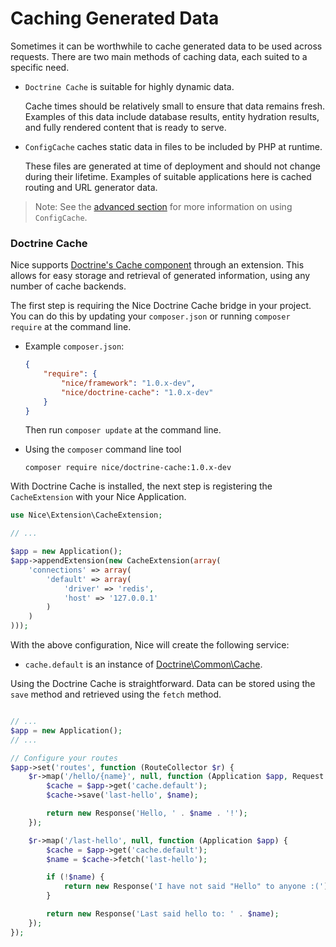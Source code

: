 Caching Generated Data
======================

Sometimes it can be worthwhile to cache generated data to be used across requests. There are two main methods of
caching data, each suited to a specific need.

*   `Doctrine Cache` is suitable for highly dynamic data.

    Cache times should be relatively small to ensure that data remains fresh. Examples of this data include
    database results, entity hydration results, and fully rendered content that is ready to serve.

*   `ConfigCache` caches static data in files to be included by PHP at runtime.

    These files are generated at time of deployment and should not change during their lifetime. Examples of
    suitable applications here is cached routing and URL generator data.
    
> Note: See the [advanced section](../advanced/config-cache.md) for more information on using `ConfigCache`.
    

### Doctrine Cache

Nice supports [Doctrine's Cache component](https://github.com/doctrine/cache) through an extension. This allows
for easy storage and retrieval of generated information, using any number of cache backends.

The first step is requiring the Nice Doctrine Cache bridge in your project. You can do this by updating your 
`composer.json` or running `composer require` at the command line.

*   Example `composer.json`:

    ```json
    {
        "require": {
            "nice/framework": "1.0.x-dev",
            "nice/doctrine-cache": "1.0.x-dev"
        }
    }
    ```
    
    Then run `composer update` at the command line.
    

*   Using the `composer` command line tool

    ```
    composer require nice/doctrine-cache:1.0.x-dev
    ```

With Doctrine Cache is installed, the next step is registering the `CacheExtension` with your Nice Application.

```php
use Nice\Extension\CacheExtension;

// ...

$app = new Application();
$app->appendExtension(new CacheExtension(array(
    'connections' => array(
        'default' => array(
            'driver' => 'redis',
            'host' => '127.0.0.1'
        )
    )
)));
```


With the above configuration, Nice will create the following service:

* `cache.default` is an instance of 
[Doctrine\Common\Cache](http://www.doctrine-project.org/api/common/2.4/class-Doctrine.Common.Cache.Cache.html).

Using the Doctrine Cache is straightforward. Data can be stored using the `save` method and retrieved using the 
`fetch` method.

```php

// ...
$app = new Application();
// ...

// Configure your routes
$app->set('routes', function (RouteCollector $r) {
    $r->map('/hello/{name}', null, function (Application $app, Request $request, $name) {
        $cache = $app->get('cache.default');
        $cache->save('last-hello', $name);

        return new Response('Hello, ' . $name . '!');
    });

    $r->map('/last-hello', null, function (Application $app) {
        $cache = $app->get('cache.default');
        $name = $cache->fetch('last-hello');

        if (!$name) {
            return new Response('I have not said "Hello" to anyone :(');
        }

        return new Response('Last said hello to: ' . $name);
    });
});
```